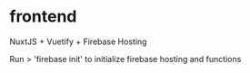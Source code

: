 # frontend

NuxtJS + Vuetify + Firebase Hosting

Run >  'firebase init' to initialize firebase hosting and functions

